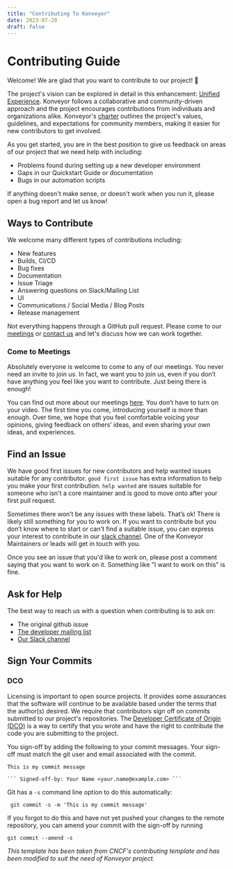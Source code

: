 ```yaml
---
title: "Contributing To Konveyor"
date: 2023-07-20
draft: false
---
```


# Contributing Guide

Welcome! We are glad that you want to contribute to our project! 💖

The project's vision can be explored in detail in this enhancement: [Unified Experience](https://github.com/konveyor/enhancements/tree/master/enhancements/unified_experience). Konveyor follows a collaborative and community-driven approach and the project encourages contributions from individuals and organizations alike. Konveyor's [charter](https://github.com/konveyor/community/blob/main/Charter.md) outlines the project's values, guidelines, and expectations for community members, making it easier for new contributors to get involved. 

As you get started, you are in the best position to give us feedback on areas of
our project that we need help with including:

* Problems found during setting up a new developer environment
* Gaps in our Quickstart Guide or documentation
* Bugs in our automation scripts

If anything doesn't make sense, or doesn't work when you run it, please open a
bug report and let us know!

## Ways to Contribute

We welcome many different types of contributions including:

* New features
* Builds, CI/CD
* Bug fixes
* Documentation
* Issue Triage
* Answering questions on Slack/Mailing List
* UI
* Communications / Social Media / Blog Posts
* Release management

Not everything happens through a GitHub pull request. Please come to our
[meetings](https://github.com/konveyor/community#community-meeting) or 
[contact us](https://groups.google.com/u/1/g/konveyor-dev) 
and let's discuss how we can work together. 

### Come to Meetings

Absolutely everyone is welcome to come to any of our meetings. You never need an
invite to join us. In fact, we want you to join us, even if you don’t have
anything you feel like you want to contribute. Just being there is enough!

You can find out more about our meetings [here](https://github.com/konveyor/community#community-meeting). 
You don’t have to turn on your video. The first time you come, introducing yourself is more than enough.
Over time, we hope that you feel comfortable voicing your opinions, giving
feedback on others’ ideas, and even sharing your own ideas, and experiences.

## Find an Issue

We have good first issues for new contributors and help wanted issues suitable
for any contributor. `good first issue` has extra information to
help you make your first contribution. `help wanted` are issues
suitable for someone who isn't a core maintainer and is good to move onto after
your first pull request.

Sometimes there won’t be any issues with these labels. That’s ok! There is
likely still something for you to work on. If you want to contribute but you
don’t know where to start or can't find a suitable issue, 
you can express your interest to contribute in our [slack channel](https://kubernetes.slack.com/archives/CR85S82A2). 
One of the Konveyor Maintainers or leads will get in touch with you.

Once you see an issue that you'd like to work on, please post a comment saying
that you want to work on it. Something like "I want to work on this" is fine.

## Ask for Help

The best way to reach us with a question when contributing is to ask on:

* The original github issue
* [The developer mailing list](https://groups.google.com/u/1/g/konveyor-dev)
* [Our Slack channel](https://kubernetes.slack.com/archives/CR85S82A2)

## Sign Your Commits

### DCO
Licensing is important to open source projects. It provides some assurances that
the software will continue to be available based under the terms that the
author(s) desired. We require that contributors sign off on commits submitted to
our project's repositories. The [Developer Certificate of Origin
(DCO)](https://probot.github.io/apps/dco/) is a way to certify that you wrote and
have the right to contribute the code you are submitting to the project.

You sign-off by adding the following to your commit messages. Your sign-off must
match the git user and email associated with the commit.

    This is my commit message

    ``` Signed-off-by: Your Name <your.name@example.com> ```

Git has a `-s` command line option to do this automatically:

   ``` git commit -s -m 'This is my commit message'```

If you forgot to do this and have not yet pushed your changes to the remote
repository, you can amend your commit with the sign-off by running 

   ``` git commit --amend -s ```


*This template has been taken from CNCF's contributing template and has been 
modified to suit the need of Konveyor project.*
